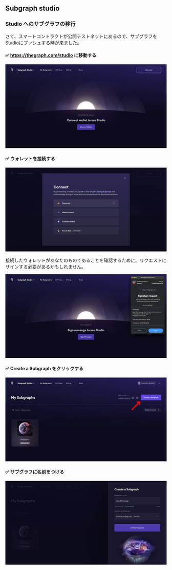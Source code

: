 ## Subgraph studio

### Studio へのサブグラフの移行

さて、スマートコントラクトが公開テストネットにあるので、サブグラフをStudioにプッシュする時が来ました。

#### ✅ https://thegraph.com/studio に移動する

![Studio1](2_4_1.png)

#### ✅ ウォレットを接続する

![Studio2](2_4_2.png)

接続したウォレットがあなたのものであることを確認するために、リクエストにサインする必要があるかもしれません。

![Studio3](2_4_3.png)

#### ✅ Create a Subgraph をクリックする

![Studio4](2_4_4.png)

#### ✅ サブグラフに名前をつける

![Studio5](2_4_5.png)
